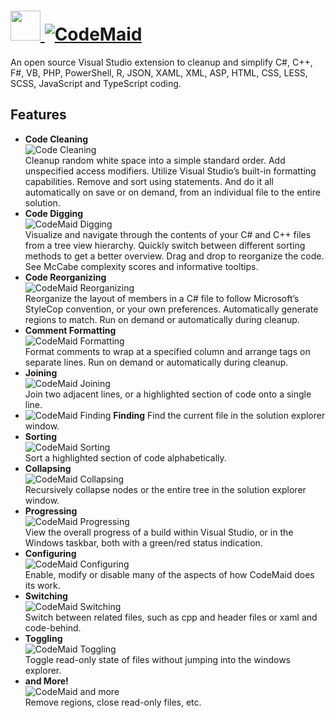 # [<img src="https://cdn.jsdelivr.net/gh/AdmiringWorm/chocolatey-packages@25274468d2ef287a6069b81fd3ad403bd1e7d52b/automatic/codemaid/icons/codemaid.png" height="48" width="48" /> ![CodeMaid](https://img.shields.io/chocolatey/v/codemaid.svg?label=CodeMaid&style=for-the-badge)](https://community.chocolatey.org/packages/codemaid)

An open source Visual Studio extension to cleanup and simplify C#, C++, F#, VB, PHP, PowerShell, R, JSON, XAML, XML, ASP, HTML, CSS, LESS, SCSS, JavaScript and TypeScript coding.

## Features

- **Code Cleaning**  
  ![Code Cleaning](https://www.codemaid.net/wp-content/themes/codemaid/images/code-cleaning_thumb.png)  
  Cleanup random white space into a simple standard order. Add unspecified access modifiers. Utilize Visual Studio’s built-in formatting capabilities. Remove and sort using statements. And do it all automatically on save or on demand, from an individual file to the entire solution.
- **Code Digging**  
  ![CodeMaid Digging](https://www.codemaid.net/wp-content/themes/codemaid/images/code-digging_thumb.png)  
  Visualize and navigate through the contents of your C# and C++ files from a tree view hierarchy. Quickly switch between different sorting methods to get a better overview. Drag and drop to reorganize the code. See McCabe complexity scores and informative tooltips.
- **Code Reorganizing**  
  ![CodeMaid Reorganizing](https://www.codemaid.net/wp-content/themes/codemaid/images/code-reorganizing_thumb.png)  
  Reorganize the layout of members in a C# file to follow Microsoft’s StyleCop convention, or your own preferences. Automatically generate regions to match. Run on demand or automatically during cleanup.
- **Comment Formatting**  
  ![CodeMaid Formatting](https://www.codemaid.net/wp-content/themes/codemaid/images/code-formatting_thumb.png)  
  Format comments to wrap at a specified column and arrange tags on separate lines. Run on demand or automatically during cleanup.
- **Joining**  
  ![CodeMaid Joining](https://www.codemaid.net/wp-content/themes/codemaid/images/code-joining_thumb.png)  
  Join two adjacent lines, or a highlighted section of code onto a single line.
- ![CodeMaid Finding](https://www.codemaid.net/wp-content/themes/codemaid/images/code-finding_thumb.png)
  **Finding**
  Find the current file in the solution explorer window.
- **Sorting**  
  ![CodeMaid Sorting](https://www.codemaid.net/wp-content/themes/codemaid/images/code-sorting_thumb.png)  
  Sort a highlighted section of code alphabetically.
- **Collapsing**  
  ![CodeMaid Collapsing](https://www.codemaid.net/wp-content/themes/codemaid/images/code-collapsing_thumb.png)  
  Recursively collapse nodes or the entire tree in the solution explorer window.
- **Progressing**  
  ![CodeMaid Progressing](https://www.codemaid.net/wp-content/themes/codemaid/images/code-progressing_thumb.png)  
  View the overall progress of a build within Visual Studio, or in the Windows taskbar, both with a green/red status indication.
- **Configuring**  
  ![CodeMaid Configuring](https://www.codemaid.net/wp-content/themes/codemaid/images/code-configuring_thumb.png)  
  Enable, modify or disable many of the aspects of how CodeMaid does its work.
- **Switching**  
  ![CodeMaid Switching](https://www.codemaid.net/wp-content/themes/codemaid/images/code-switching_thumb.png)  
  Switch between related files, such as cpp and header files or xaml and code-behind.
- **Toggling**  
  ![CodeMaid Toggling](https://www.codemaid.net/wp-content/themes/codemaid/images/code-toggling_thumb.png)  
  Toggle read-only state of files without jumping into the windows explorer.
- **and More!**  
  ![CodeMaid and more](https://www.codemaid.net/wp-content/themes/codemaid/images/code-andmore_thumb.png)  
  Remove regions, close read-only files, etc.
